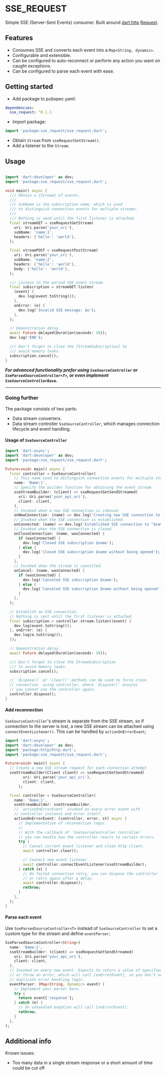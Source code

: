 # SSE_REQUEST

Simple SSE (Server-Sent Events) consumer.
Built around [dart:http](https://pub.dev/packages/http) [Request](https://pub.dev/documentation/http/latest/http/Request-class.html).

## Features

- Consumes SSE and converts each event into a `Map<String, dynamic>`.
- Configurable and extensible.
- Can be configured to auto-reconnect or perform any action you want on caught exceptions.
- Can be configured to parse each event with ease.

## Getting started

- Add package to pubspec.yaml:

```yaml
dependencies:
  sse_request: ^0.1.1
```

- Import package:

```dart
import 'package:sse_request/sse_request.dart';
```

- Obtain `Stream` from `sseRequestGetStream()`.
- Add a listener to the `Stream`.

## Usage

```dart

import 'dart:developer' as dev;
import 'package:sse_request/sse_request.dart';

void main() async {
  /// Obtain a [Stream] of events.
  ///
  /// SubName is the subscription name, which is used
  /// to distinguish connection events for multiple streams.
  ///
  /// Nothing is send until the first listener is attached.
  final streamGET = sseRequestGetStream(
    uri: Uri.parse('your_uri'),
    subName: 'name:1',
    headers: {'hello': 'world'},
  );

  final streamPOST = sseRequestPostStream(
    uri: Uri.parse('your_uri'),
    subName: 'name:2',
    headers: {'hello': 'world'},
    body: {'hello': 'world'},
  );

  /// Listens to the parsed SSE event stream.
  final subscription = streamGET.listen(
    (event) {
      dev.log(event.toString());
    },
    onError: (e) {
      dev.log('Invalid SSE message: $e');
    },
  );

  // Demonstration delay.
  await Future.delayed(Duration(seconds: 10));
  dev.log('END');

  /// Don't forget to close the [StreamSubscription] to
  /// avoid memory leaks.
  subscription.cancel();
}
```

***For advanced functionality prefer using `SseSourceController` or `SseParsedSourceController<T>`, or even implement `SseSourceControllerBase`.***

---

### Going further

The package consists of two parts:

- Data stream converters.
- Data stream controller `SseSourceController`, which manages connection lifecycle and event handling.

#### Usage of `SseSourceController`

```dart
import 'dart:async';
import 'dart:developer' as dev;
import 'package:sse_request/sse_request.dart';

Future<void> main() async {
  final controller = SseSourceController(
    // This name used to distinguish connection events for multiple streams.
    name: 'Name:1',
    // Specify the builder function for obtaining the event stream.
    sseStreamBuilder: (client) => sseRequestGetSendStreamed(
      uri: Uri.parse('your_api_uri'),
      client: client,
    ),
    // Invoked when a new SSE connection is inbound.
    onNewConnection: (name) => dev.log('Creating new SSE connection to "$name"'),
    // Invoked when the SSE connection is established.
    onConnected: (name) => dev.log('Established SSE connection to "$name"'),
    // Invoked when the SSE connection is closed.
    onCloseConnection: (name, wasConnected) {
      if (wasConnected) {
        dev.log('Closed SSE subscription $name');
      } else {
        dev.log('Closed SSE subscription $name without being opened');
      }
    },
    // Invoked when the stream is cancelled.
    onCancel: (name, wasConnected) {
      if (wasConnected) {
        dev.log('Canceled SSE subscription $name');
      } else {
        dev.log('Canceled SSE subscription $name without being opened');
      }
    },
  );

  // Establish an SSE connection.
  // Nothing is sent until the first listener is attached.
  final subscription = controller.stream.listen((event) {
    dev.log(event.toString());
  }, onError: (e) {
    dev.log(e.toString());
  });

  // Demonstration delay.
  await Future.delayed(Duration(seconds: 10));

  /// Don't forget to close the StreamSubscription
  /// to avoid memory leaks.
  subscription.cancel();

  // `dispose()` or `clear()` methods can be used to force close
  // connection  using controller, where `dispose()` ensures
  // you cannot use the controller again.
  controller.dispose();
}
```

#### Add reconnection

`SseSourceController`'s stream is separate from the SSE stream, so if connection to the server is lost, a new SSE stream can be attached using `connectEventListener()`. This can be handled by `actionOnErrorEvent`;

```dart
import 'dart:async';
import 'dart:developer' as dev;
import 'package:http/http.dart';
import 'package:sse_request/sse_request.dart';

Future<void> main() async {
  // Create a new SSE stream request for each connection attempt
  sseStreamBuilder(Client client) => sseRequestGetSendStreamed(
        uri: Uri.parse('your_api_uri'),
        client: client,
      );

  final controller = SseSourceController(
    name: 'Name:1',
    sseStreamBuilder: sseStreamBuilder,
    // `actionOnErrorEvent` invoked on every error event with
    // controller instance and error itself.
    actionOnErrorEvent: (controller, error, st) async {
      // Implementation of reconnection logic.
      //
      // With the callback of `SseSourceController controller`
      // you can handle how the controller reacts to certain errors.
      try {
        // Cancel current event listener and close http client.
        await controller.clear();

        // Connect new event listener.
        await controller.connectEventListener(sseStreamBuilder);
      } catch (e) {
        // On failed connection retry, you can dispose the controller
        // or retry again after a delay.
        await controller.dispose();
        rethrow;
      }
    },
  );
}
```

#### Parse each event

Use `SseParsedSourceController<T>` instead of `SseSourceController` to set a custom type for the stream and define `eventParser`;

```dart
SseParsedSourceController<String>(
  name: 'Name:1',
  sseStreamBuilder: (client) => sseRequestGetSendStreamed(
    uri: Uri.parse('your_api_uri'),
    client: client,
  ),
  // Invoked on every new event. Expects to return a value of specified type
  // or throw an error, which will call [onErrorEvent], so you don't need to
  // duplicate error handling logic.
  eventParser: (Map<String, dynamic> event) {
    // Implement your parser here.
    try {
      return event['response'];
    } catch (e) {
      // On unhandled exeption will call [onErrorEvent].
      rethrow;
    }
  },
);
```

## Additional info

Known issues:

- Too many data in a single stream response or a short amount of time could be cut off
